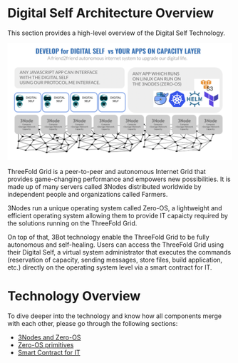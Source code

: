 # Digital Self Architecture Overview 

This section provides a high-level overview of the Digital Self Technology.

![](img/DS_architecture_overview.png)

ThreeFold Grid is a peer-to-peer and autonomous Internet Grid that provides game-changing performance and empowers new possibilities. It is made up of many servers called 3Nodes distributed worldwide by independent people and organizations called Farmers. 

3Nodes run a unique operating system called Zero-OS, a lightweight and efficient operating system allowing them to provide IT capaicty required by the solutions running on the ThreeFold Grid. 

On top of that, 3Bot technology enable the ThreeFold Grid to be fully autonomous and self-healing. Users can access the ThreeFold Grid using their Digital Self, a virtual system administrator that executes the commands (reservation of capacity, sending messages, store files, build application, etc.) directly on the operating system level via a smart contract for IT. 

# Technology Overview 

To dive deeper into the technology and know how all components merge with each other, please go through the following sections: 
- [3Nodes and Zero-OS](3node_zos)
- [Zero-OS primitives](zos_primitives)
- [Smart Contract for IT](smart_contract_for_it)







